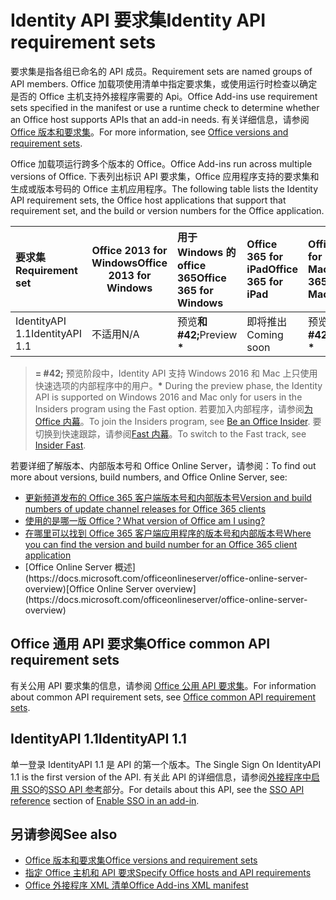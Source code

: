 # <a name="identity-api-requirement-sets"></a><span data-ttu-id="6d63d-101">Identity API 要求集</span><span class="sxs-lookup"><span data-stu-id="6d63d-101">Identity API requirement sets</span></span>

<span data-ttu-id="6d63d-102">要求集是指各组已命名的 API 成员。</span><span class="sxs-lookup"><span data-stu-id="6d63d-102">Requirement sets are named groups of API members.</span></span> <span data-ttu-id="6d63d-103">Office 加载项使用清单中指定要求集，或使用运行时检查以确定是否的 Office 主机支持外接程序需要的 Api。</span><span class="sxs-lookup"><span data-stu-id="6d63d-103">Office Add-ins use requirement sets specified in the manifest or use a runtime check to determine whether an Office host supports APIs that an add-in needs.</span></span> <span data-ttu-id="6d63d-104">有关详细信息，请参阅[Office 版本和要求集](https://docs.microsoft.com/office/dev/add-ins/develop/office-versions-and-requirement-sets)。</span><span class="sxs-lookup"><span data-stu-id="6d63d-104">For more information, see [Office versions and requirement sets](https://docs.microsoft.com/office/dev/add-ins/develop/office-versions-and-requirement-sets).</span></span>

<span data-ttu-id="6d63d-105">Office 加载项运行跨多个版本的 Office。</span><span class="sxs-lookup"><span data-stu-id="6d63d-105">Office Add-ins run across multiple versions of Office.</span></span> <span data-ttu-id="6d63d-106">下表列出标识 API 要求集，Office 应用程序支持的要求集和生成或版本号码的 Office 主机应用程序。</span><span class="sxs-lookup"><span data-stu-id="6d63d-106">The following table lists the Identity API requirement sets, the Office host applications that support that requirement set, and the build or version numbers for the Office application.</span></span>

|  <span data-ttu-id="6d63d-107">要求集</span><span class="sxs-lookup"><span data-stu-id="6d63d-107">Requirement set</span></span>  | <span data-ttu-id="6d63d-108">Office 2013 for Windows</span><span class="sxs-lookup"><span data-stu-id="6d63d-108">Office 2013 for Windows</span></span> | <span data-ttu-id="6d63d-109">用于 Windows 的 office 365</span><span class="sxs-lookup"><span data-stu-id="6d63d-109">Office 365 for Windows</span></span>   |  <span data-ttu-id="6d63d-110">Office 365 for iPad</span><span class="sxs-lookup"><span data-stu-id="6d63d-110">Office 365 for iPad</span></span>  |  <span data-ttu-id="6d63d-111">Office 365 for Mac</span><span class="sxs-lookup"><span data-stu-id="6d63d-111">Office 365 for Mac</span></span>  | <span data-ttu-id="6d63d-112">Office Online</span><span class="sxs-lookup"><span data-stu-id="6d63d-112">Office Online</span></span>  | <span data-ttu-id="6d63d-113">SharePoint Online</span><span class="sxs-lookup"><span data-stu-id="6d63d-113">SharePoint Online</span></span> | <span data-ttu-id="6d63d-114">OneDrive.com</span><span class="sxs-lookup"><span data-stu-id="6d63d-114">OneDrive.com</span></span> |<span data-ttu-id="6d63d-115">Outlook.com & Exchange Online</span><span class="sxs-lookup"><span data-stu-id="6d63d-115">Outlook.com & Exchange Online</span></span>|
|:-----|-----|:-----|:-----|:-----|:-----|:-----|:-----|:-----|
| <span data-ttu-id="6d63d-116">IdentityAPI 1.1</span><span class="sxs-lookup"><span data-stu-id="6d63d-116">IdentityAPI 1.1</span></span>  | <span data-ttu-id="6d63d-117">不适用</span><span class="sxs-lookup"><span data-stu-id="6d63d-117">N/A</span></span> | <span data-ttu-id="6d63d-118">预览**和 #42;**</span><span class="sxs-lookup"><span data-stu-id="6d63d-118">Preview **&#42;**</span></span> | <span data-ttu-id="6d63d-119">即将推出</span><span class="sxs-lookup"><span data-stu-id="6d63d-119">Coming soon</span></span> | <span data-ttu-id="6d63d-120">预览**和 #42;**</span><span class="sxs-lookup"><span data-stu-id="6d63d-120">Preview **&#42;**</span></span>| <span data-ttu-id="6d63d-121">可用</span><span class="sxs-lookup"><span data-stu-id="6d63d-121">Available</span></span> | <span data-ttu-id="6d63d-122">可用</span><span class="sxs-lookup"><span data-stu-id="6d63d-122">Available</span></span>| <span data-ttu-id="6d63d-123">即将推出</span><span class="sxs-lookup"><span data-stu-id="6d63d-123">Coming soon</span></span> | <span data-ttu-id="6d63d-124">即将推出</span><span class="sxs-lookup"><span data-stu-id="6d63d-124">Coming soon</span></span> |

> <span data-ttu-id="6d63d-125">**= #42;** 预览阶段中，Identity API 支持 Windows 2016 和 Mac 上只使用快速选项的内部程序中的用户。</span><span class="sxs-lookup"><span data-stu-id="6d63d-125">**&#42;** During the preview phase, the Identity API is supported on Windows 2016 and Mac only for users in the Insiders program using the Fast option.</span></span> <span data-ttu-id="6d63d-126">若要加入内部程序，请参阅[为 Office 内幕](https://products.office.com/office-insider?tab=tab-1)。</span><span class="sxs-lookup"><span data-stu-id="6d63d-126">To join the Insiders program, see [Be an Office Insider](https://products.office.com/office-insider?tab=tab-1).</span></span> <span data-ttu-id="6d63d-127">要切换到快速跟踪，请参阅[Fast 内幕](https://answers.microsoft.com/en-us/msoffice/forum/msoffice_officeinsider-mso_win10-msoinsider_reg/its-here-office-insider-fast-for-office-2016-on/dbe8e7bb-9523-44a4-948b-9436fedfd961)。</span><span class="sxs-lookup"><span data-stu-id="6d63d-127">To switch to the Fast track, see [Insider Fast](https://answers.microsoft.com/en-us/msoffice/forum/msoffice_officeinsider-mso_win10-msoinsider_reg/its-here-office-insider-fast-for-office-2016-on/dbe8e7bb-9523-44a4-948b-9436fedfd961).</span></span>

<span data-ttu-id="6d63d-128">若要详细了解版本、内部版本号和 Office Online Server，请参阅：</span><span class="sxs-lookup"><span data-stu-id="6d63d-128">To find out more about versions, build numbers, and Office Online Server, see:</span></span>

- [<span data-ttu-id="6d63d-129">更新频道发布的 Office 365 客户端版本号和内部版本号</span><span class="sxs-lookup"><span data-stu-id="6d63d-129">Version and build numbers of update channel releases for Office 365 clients</span></span>](https://support.office.com/article/version-and-build-numbers-of-update-channel-releases-ae942449-1fca-4484-898b-a933ea23def7)
- [<span data-ttu-id="6d63d-130">使用的是哪一版 Office？</span><span class="sxs-lookup"><span data-stu-id="6d63d-130">What version of Office am I using?</span></span>](https://support.office.com/article/What-version-of-Office-am-I-using-932788b8-a3ce-44bf-bb09-e334518b8b19)
- [<span data-ttu-id="6d63d-131">在哪里可以找到 Office 365 客户端应用程序的版本号和内部版本号</span><span class="sxs-lookup"><span data-stu-id="6d63d-131">Where you can find the version and build number for an Office 365 client application</span></span>](https://support.office.com/article/version-and-build-numbers-of-update-channel-releases-ae942449-1fca-4484-898b-a933ea23def7)
- <span data-ttu-id="6d63d-132">
  [Office Online Server 概述](https://docs.microsoft.com/officeonlineserver/office-online-server-overview)</span><span class="sxs-lookup"><span data-stu-id="6d63d-132">[Office Online Server overview](https://docs.microsoft.com/officeonlineserver/office-online-server-overview)</span></span>

## <a name="office-common-api-requirement-sets"></a><span data-ttu-id="6d63d-133">Office 通用 API 要求集</span><span class="sxs-lookup"><span data-stu-id="6d63d-133">Office common API requirement sets</span></span>

<span data-ttu-id="6d63d-134">有关公用 API 要求集的信息，请参阅 [Office 公用 API 要求集](office-add-in-requirement-sets.md)。</span><span class="sxs-lookup"><span data-stu-id="6d63d-134">For information about common API requirement sets, see [Office common API requirement sets](office-add-in-requirement-sets.md).</span></span>

## <a name="identityapi-11"></a><span data-ttu-id="6d63d-135">IdentityAPI 1.1</span><span class="sxs-lookup"><span data-stu-id="6d63d-135">IdentityAPI 1.1</span></span> 

<span data-ttu-id="6d63d-136">单一登录 IdentityAPI 1.1 是 API 的第一个版本。</span><span class="sxs-lookup"><span data-stu-id="6d63d-136">The Single Sign On IdentityAPI 1.1 is the first version of the API.</span></span> <span data-ttu-id="6d63d-137">有关此 API 的详细信息，请参阅[外接程序中启用 SSO](https://docs.microsoft.com/office/dev/add-ins/develop/sso-in-office-add-ins)的[SSO API 参考](https://docs.microsoft.com/office/dev/add-ins/develop/sso-in-office-add-ins#sso-api-reference)部分。</span><span class="sxs-lookup"><span data-stu-id="6d63d-137">For details about this API, see the [SSO API reference](https://docs.microsoft.com/office/dev/add-ins/develop/sso-in-office-add-ins#sso-api-reference) section of [Enable SSO in an add-in](https://docs.microsoft.com/office/dev/add-ins/develop/sso-in-office-add-ins).</span></span>

## <a name="see-also"></a><span data-ttu-id="6d63d-138">另请参阅</span><span class="sxs-lookup"><span data-stu-id="6d63d-138">See also</span></span>

- [<span data-ttu-id="6d63d-139">Office 版本和要求集</span><span class="sxs-lookup"><span data-stu-id="6d63d-139">Office versions and requirement sets</span></span>](https://docs.microsoft.com/office/dev/add-ins/develop/office-versions-and-requirement-sets)
- [<span data-ttu-id="6d63d-140">指定 Office 主机和 API 要求</span><span class="sxs-lookup"><span data-stu-id="6d63d-140">Specify Office hosts and API requirements</span></span>](https://docs.microsoft.com/office/dev/add-ins/develop/specify-office-hosts-and-api-requirements)
- [<span data-ttu-id="6d63d-141">Office 外接程序 XML 清单</span><span class="sxs-lookup"><span data-stu-id="6d63d-141">Office Add-ins XML manifest</span></span>](https://docs.microsoft.com/office/dev/add-ins/develop/add-in-manifests)
